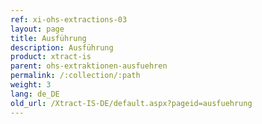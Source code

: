 ```yaml
---
ref: xi-ohs-extractions-03
layout: page
title: Ausführung
description: Ausführung
product: xtract-is
parent: ohs-extraktionen-ausfuehren
permalink: /:collection/:path
weight: 3
lang: de_DE
old_url: /Xtract-IS-DE/default.aspx?pageid=ausfuehrung
---
```

